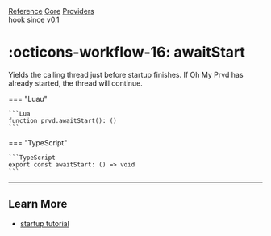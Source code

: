 <div class="ompdoc-reference-breadcrumbs">
<a href="../../../">Reference</a>
<a href="../../">Core</a>
<a href="../">Providers</a>
</div>

<div class="ompdoc-reference-tags">
<span class="ompdoc-reference-highlight">hook</span>
<span class="ompdoc-reference-since">since v0.1</span>
</div>

# :octicons-workflow-16: awaitStart

Yields the calling thread just before startup finishes. If Oh My Prvd has
already started, the thread will continue.

=== "Luau"

    ```Lua
    function prvd.awaitStart(): ()
    ```

=== "TypeScript"

    ```TypeScript
    export const awaitStart: () => void
    ```

---

## Learn More

- [startup tutorial](../../../tutorials/fundamentals/startup.md)
